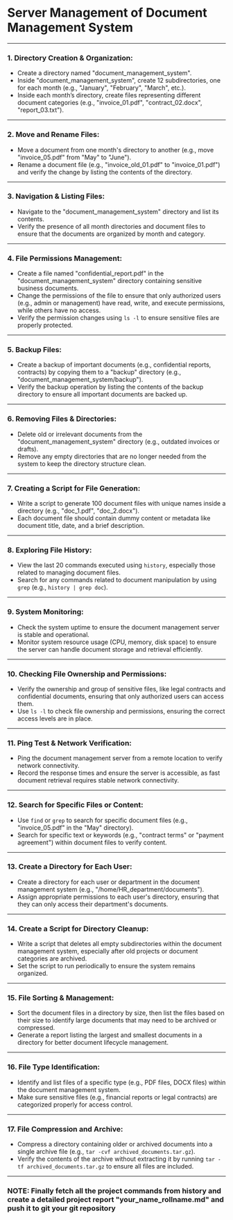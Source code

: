 # Server Management of Document Management System

---

### **1. Directory Creation & Organization:**
   - Create a directory named "document_management_system".
   - Inside "document_management_system", create 12 subdirectories, one for each month (e.g., "January", "February", "March", etc.).
   - Inside each month’s directory, create files representing different document categories (e.g., "invoice_01.pdf", "contract_02.docx", "report_03.txt").

---

### **2. Move and Rename Files:**
   - Move a document from one month's directory to another (e.g., move "invoice_05.pdf" from "May" to "June").
   - Rename a document file (e.g., "invoice_old_01.pdf" to "invoice_01.pdf") and verify the change by listing the contents of the directory.

---

### **3. Navigation & Listing Files:**
   - Navigate to the "document_management_system" directory and list its contents.
   - Verify the presence of all month directories and document files to ensure that the documents are organized by month and category.

---

### **4. File Permissions Management:**
   - Create a file named "confidential_report.pdf" in the "document_management_system" directory containing sensitive business documents.
   - Change the permissions of the file to ensure that only authorized users (e.g., admin or management) have read, write, and execute permissions, while others have no access.
   - Verify the permission changes using `ls -l` to ensure sensitive files are properly protected.

---

### **5. Backup Files:**
   - Create a backup of important documents (e.g., confidential reports, contracts) by copying them to a "backup" directory (e.g., "document_management_system/backup").
   - Verify the backup operation by listing the contents of the backup directory to ensure all important documents are backed up.

---

### **6. Removing Files & Directories:**
   - Delete old or irrelevant documents from the "document_management_system" directory (e.g., outdated invoices or drafts).
   - Remove any empty directories that are no longer needed from the system to keep the directory structure clean.

---

### **7. Creating a Script for File Generation:**
   - Write a script to generate 100 document files with unique names inside a directory (e.g., "doc_1.pdf", "doc_2.docx").
   - Each document file should contain dummy content or metadata like document title, date, and a brief description.

---

### **8. Exploring File History:**
   - View the last 20 commands executed using `history`, especially those related to managing document files.
   - Search for any commands related to document manipulation by using `grep` (e.g., `history | grep doc`).

---

### **9. System Monitoring:**
   - Check the system uptime to ensure the document management server is stable and operational.
   - Monitor system resource usage (CPU, memory, disk space) to ensure the server can handle document storage and retrieval efficiently.

---

### **10. Checking File Ownership and Permissions:**
   - Verify the ownership and group of sensitive files, like legal contracts and confidential documents, ensuring that only authorized users can access them.
   - Use `ls -l` to check file ownership and permissions, ensuring the correct access levels are in place.

---

### **11. Ping Test & Network Verification:**
   - Ping the document management server from a remote location to verify network connectivity.
   - Record the response times and ensure the server is accessible, as fast document retrieval requires stable network connectivity.

---

### **12. Search for Specific Files or Content:**
   - Use `find` or `grep` to search for specific document files (e.g., "invoice_05.pdf" in the "May" directory).
   - Search for specific text or keywords (e.g., "contract terms" or "payment agreement") within document files to verify content.

---

### **13. Create a Directory for Each User:**
   - Create a directory for each user or department in the document management system (e.g., "/home/HR_department/documents").
   - Assign appropriate permissions to each user's directory, ensuring that they can only access their department's documents.

---

### **14. Create a Script for Directory Cleanup:**
   - Write a script that deletes all empty subdirectories within the document management system, especially after old projects or document categories are archived.
   - Set the script to run periodically to ensure the system remains organized.

---

### **15. File Sorting & Management:**
   - Sort the document files in a directory by size, then list the files based on their size to identify large documents that may need to be archived or compressed.
   - Generate a report listing the largest and smallest documents in a directory for better document lifecycle management.

---

### **16. File Type Identification:**
   - Identify and list files of a specific type (e.g., PDF files, DOCX files) within the document management system.
   - Make sure sensitive files (e.g., financial reports or legal contracts) are categorized properly for access control.

---

### **17. File Compression and Archive:**
   - Compress a directory containing older or archived documents into a single archive file (e.g., `tar -cvf archived_documents.tar.gz`).
   - Verify the contents of the archive without extracting it by running `tar -tf archived_documents.tar.gz` to ensure all files are included.

---
### NOTE: Finally fetch all the project commands from history and create a detailed project report "your_name_rollname.md" and push it to git your git repository